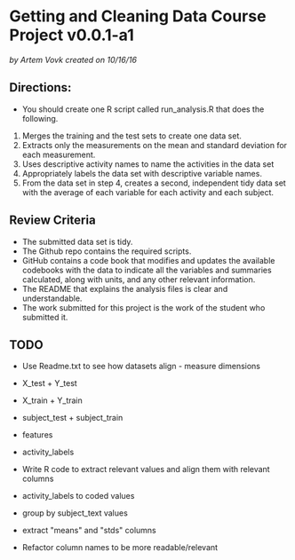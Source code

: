 # Getting and Cleaning Data Course Project v0.0.1-a1
 _by Artem Vovk_
 _created on 10/16/16_

## Directions:

* You should create one R script called run_analysis.R that does the following.

1. Merges the training and the test sets to create one data set.
2. Extracts only the measurements on the mean and standard deviation for each measurement.
3. Uses descriptive activity names to name the activities in the data set
4. Appropriately labels the data set with descriptive variable names.
5. From the data set in step 4, creates a second, independent tidy data set with the average of each variable for each activity and each subject.

## Review Criteria

* The submitted data set is tidy.
* The Github repo contains the required scripts.
* GitHub contains a code book that modifies and updates the available codebooks with the data to indicate all the variables and summaries calculated, along with units, and any other relevant information.
* The README that explains the analysis files is clear and understandable.
* The work submitted for this project is the work of the student who submitted it.

## TODO

* Use Readme.txt to see how datasets align - measure dimensions

 * X_test + Y_test
 * X_train + Y_train
 * subject_test + subject_train
 * features
 * activity_labels

* Write R code to extract relevant values and align them with relevant columns
 * activity_labels to coded values
 * group by subject_text values
 * extract "means" and "stds" columns

* Refactor column names to be more readable/relevant
